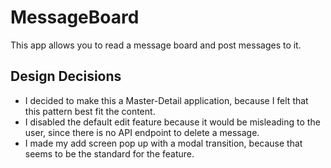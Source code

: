 MessageBoard
============

This app allows you to read a message board and post messages to it.

Design Decisions
----------------
* I decided to make this a Master-Detail application, because I felt that this pattern best fit the content.
* I disabled the default edit feature because it would be misleading to the user, since there is no API endpoint to delete a message.
* I made my add screen pop up with a modal transition, because that seems to be the standard for the feature.
